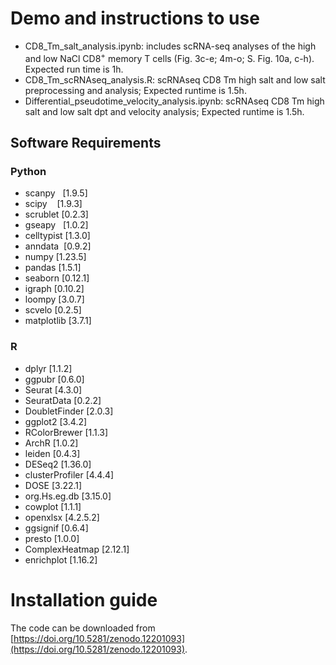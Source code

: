 # Demo and instructions to use
- CD8_Tm_salt_analysis.ipynb: includes scRNA-seq analyses of the high and low NaCl CD8$^+$ memory T cells (Fig. 3c-e; 4m-o; S. Fig. 10a, c-h). Expected run time is 1h.
- CD8_Tm_scRNAseq_analysis.R: scRNAseq CD8 Tm high salt and low salt preprocessing and analysis; Expected runtime is 1.5h.
- Differential_pseudotime_velocity_analysis.ipynb: scRNAseq CD8 Tm high salt and low salt dpt and velocity analysis; Expected runtime is 1.5h.
## Software Requirements
### Python
- scanpy   [1.9.5]
- scipy    [1.9.3]
- scrublet [0.2.3]
- gseapy   [1.0.2]
- celltypist [1.3.0]
- anndata  [0.9.2]
- numpy   [1.23.5]
- pandas  [1.5.1]
- seaborn [0.12.1]
- igraph [0.10.2]
- loompy [3.0.7]
- scvelo [0.2.5]
- matplotlib [3.7.1]
### R
- dplyr                     [1.1.2]
- ggpubr                    [0.6.0]
- Seurat                    [4.3.0]
- SeuratData                [0.2.2]
- DoubletFinder             [2.0.3]
- ggplot2                   [3.4.2]
- RColorBrewer              [1.1.3]
- ArchR                     [1.0.2]
- leiden                    [0.4.3]
- DESeq2                    [1.36.0]
- clusterProfiler           [4.4.4]
- DOSE                      [3.22.1]
- org.Hs.eg.db              [3.15.0]
- cowplot                   [1.1.1]
- openxlsx                  [4.2.5.2]
- ggsignif                  [0.6.4]
- presto                    [1.0.0]
- ComplexHeatmap            [2.12.1]
- enrichplot                [1.16.2]

# Installation guide
The code can be downloaded from [https://doi.org/10.5281/zenodo.12201093](https://doi.org/10.5281/zenodo.12201093).
